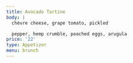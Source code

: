 ```yaml
---
title: Avocado Tartine
body: |
  chèvre cheese, grape tomato, pickled

  pepper, hemp crumble, poached eggs, arugula
price: '22'
type: Appetizer
menu: brunch
---
```







